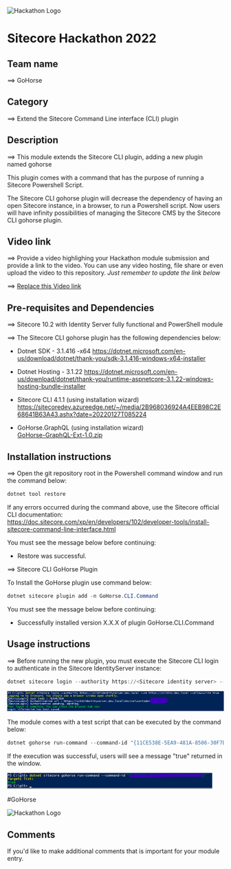 ![Hackathon Logo](docs/images/hackathon.png?raw=true "Hackathon Logo")
# Sitecore Hackathon 2022  

## Team name
⟹ GoHorse

## Category
⟹ Extend the Sitecore Command Line interface (CLI) plugin

## Description
⟹ This module extends the Sitecore CLI plugin, adding a new plugin named gohorse

 This plugin comes with a command that has the purpose of running a Sitecore Powershell Script.

 The Sitecore CLI gohorse plugin will decrease the dependency of having an open Sitecore instance, in a browser, to run a Powershell script. Now users will have infinity possibilities of managing the Sitecore CMS by the Sitecore CLI gohorse plugin.


## Video link
⟹ Provide a video highlighing your Hackathon module submission and provide a link to the video. You can use any video hosting, file share or even upload the video to this repository. _Just remember to update the link below_

⟹ [Replace this Video link](#video-link)



## Pre-requisites and Dependencies
⟹ Sitecore 10.2 with Identity Server fully functional and PowerShell module

⟹ The Sitecore CLI gohorse plugin has the following dependencies below:

* Dotnet SDK - 3.1.416 -x64
https://dotnet.microsoft.com/en-us/download/dotnet/thank-you/sdk-3.1.416-windows-x64-installer  

* Dotnet Hosting - 3.1.22 
https://dotnet.microsoft.com/en-us/download/dotnet/thank-you/runtime-aspnetcore-3.1.22-windows-hosting-bundle-installer

* Sitecore CLI 4.1.1 (using installation wizard)
https://sitecoredev.azureedge.net/~/media/2B968036924A4EEB98C2E68641B63A43.ashx?date=20220127T085224

* GoHorse.GraphQL (using installation wizard)   
[GoHorse-GraphQL-Ext-1.0.zip](/sc-packages/GoHorse-GraphQL-Ext-1.0.zip?raw=true)


## Installation instructions
⟹ Open the git repository root in the Powershell command window and run the command below:

```powershell
dotnet tool restore
```
If any errors occurred during the command above, use the Sitecore official CLI documentation:  https://doc.sitecore.com/xp/en/developers/102/developer-tools/install-sitecore-command-line-interface.html

You must see the message below before continuing:

* Restore was successful.

⟹ Sitecore CLI GoHorse Plugin

To Install the GoHorse plugin use command below:

```powershell
dotnet sitecore plugin add -n GoHorse.CLI.Command
```

You must see the message below before continuing:

* Successfully installed version X.X.X of plugin GoHorse.CLI.Command


## Usage instructions
⟹ Before running the new plugin, you must execute the Sitecore CLI login to authenticate in the Sitecore IdentityServer instance:

```powershell
dotnet sitecore login --authority https://<Sitecore identity server> --cm http://<Sitecore instance> --allow-write true
```

![Sitecore CLI login](docs/images/sitecore-cli-login.png?raw=true "Sitecore CLI login")

The module comes with a test script that can be executed by the command below:

```powershell
dotnet gohorse run-command --command-id "{11CE538E-5EA9-481A-8506-30F7DB03F308}"
```

If the execution was successful, users will see a message "true" returned in the window.

![Sitecore gohorse execution](docs/images/sitecore-gohorse-execution.png?raw=true "Sitecore gohorse execution")

#GoHorse

![Hackathon Logo](docs/images/hackathon.png?raw=true "Hackathon Logo")

## Comments
If you'd like to make additional comments that is important for your module entry.
